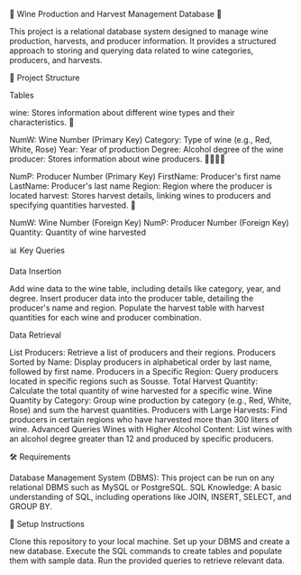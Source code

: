 🍇 Wine Production and Harvest Management Database 🍷


This project is a relational database system designed to manage wine production, harvests, and producer information. It provides a structured approach to storing and querying data related to wine categories, producers, and harvests.

📂 Project Structure


Tables

wine: Stores information about different wine types and their characteristics. 🍾

NumW: Wine Number (Primary Key)
Category: Type of wine (e.g., Red, White, Rose)
Year: Year of production
Degree: Alcohol degree of the wine
producer: Stores information about wine producers. 👩‍🌾👨‍🌾

NumP: Producer Number (Primary Key)
FirstName: Producer's first name
LastName: Producer's last name
Region: Region where the producer is located
harvest: Stores harvest details, linking wines to producers and specifying quantities harvested. 🌾

NumW: Wine Number (Foreign Key)
NumP: Producer Number (Foreign Key)
Quantity: Quantity of wine harvested


📊 Key Queries


Data Insertion

Add wine data to the wine table, including details like category, year, and degree.
Insert producer data into the producer table, detailing the producer's name and region.
Populate the harvest table with harvest quantities for each wine and producer combination.

Data Retrieval

List Producers: Retrieve a list of producers and their regions.
Producers Sorted by Name: Display producers in alphabetical order by last name, followed by first name.
Producers in a Specific Region: Query producers located in specific regions such as Sousse.
Total Harvest Quantity: Calculate the total quantity of wine harvested for a specific wine.
Wine Quantity by Category: Group wine production by category (e.g., Red, White, Rose) and sum the harvest quantities.
Producers with Large Harvests: Find producers in certain regions who have harvested more than 300 liters of wine.
Advanced Queries
Wines with Higher Alcohol Content: List wines with an alcohol degree greater than 12 and produced by specific producers.


🛠️ Requirements


Database Management System (DBMS): This project can be run on any relational DBMS such as MySQL or PostgreSQL.
SQL Knowledge: A basic understanding of SQL, including operations like JOIN, INSERT, SELECT, and GROUP BY.


🚀 Setup Instructions


Clone this repository to your local machine.
Set up your DBMS and create a new database.
Execute the SQL commands to create tables and populate them with sample data.
Run the provided queries to retrieve relevant data.
